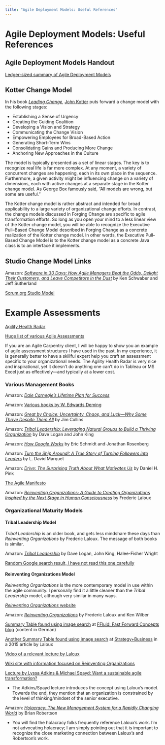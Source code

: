 ```yaml
---
title: "Agile Deployment Models: Useful References"
---
```


# Agile Deployment Models: Useful References

## Agile Deployment Models Handout

[Ledger-sized summary of Agile Deployment Models](https://www.dropbox.com/s/prr4nfbczshat8m/LedgerSizedHandoutV5.pdf?dl=0&lipi=urn%3Ali%3Apage%3Ad_flagship3_profile_view_base_treasury%3BFqxWUfG4Tw2occp131POPA%3D%3D)


## Kotter Change Model

In his book [*Leading Change*](https://www.kotterinc.com/book/leading-change/), [John Kotter](https://en.wikipedia.org/wiki/John_Kotter) puts forward a change model with the following stages:

* Establishing a Sense of Urgency
* Creating the Guiding Coalition
* Developing a Vision and Strategy
* Communicating the Change Vision
* Empowering Employees for Broad-Based Action
* Generating Short-Term Wins
* Consolidating Gains and Producing More Change
* Anchoring New Approaches in the Culture

The model is typically presented as a set of linear stages. The key is to recognize real life is far more complex. At any moment, a variety of concurrent changes are happening, each in its own place in the sequence. Furthermore, a given activity might be influencing change on a variety of dimensions, each with active changes at a separate stage in the Kotter change model. As George Box famously said, “All models are wrong, but some are useful.”

The Kotter change model is rather abstract and intended for broad applicability to a large variety of organizational change efforts. In contrast, the change models discussed in Forging Change are specific to agile transformation efforts. So long as you open your mind to a less linear view of the Kotter change model, you will be able to recognize the Executive Pull–Based Change Model described in Forging Change as a concrete realization of the Kotter change model. In other words, the Executive Pull–Based Change Model is to the Kotter change model as a concrete Java class is to an interface it implements.

## Studio Change Model Links

Amazon: [*Software in 30 Days: How Agile Managers Beat the Odds, Delight Their Customers, and Leave Competitors in the Dust*](https://www.amazon.com/Software-30-Days-Customers-Competitors/dp/1118206665) by Ken Schwaber and Jeff Sutherland

[Scrum.org Studio Model](https://www.scrum.org/resources/scrum-studio-model-innovation)

# Example Assessments

[Agility Health Radar](https://agilityhealthradar.com/)

[Huge list of various Agile Assessments](https://www.benlinders.com/tools/agile-self-assessments/)

If you are an Agile Carpentry client, I will be happy to show you an example of agile assessment structures I have used in the past. In my experience, it is generally better to have a skillful expert help you craft an assessment specific to your organizational needs. The Agility Health Radar is very nice and inspirational, yet it doesnʼt do anything one canʼt do in Tableau or MS Excel just as effectively—and typically at a lower cost.

### Various Management Books

Amazon: [*Dale Carnegieʼs Lifetime Plan for Success*](https://www.amazon.com/gp/product/1578660394)

Amazon: [Various books by W. Edwards Deming](https://www.amazon.com/W.%20Edwards%20Deming/e/B000APR1PW)

Amazon: [*Great by Choice: Uncertainty, Chaos, and Luck—Why Some Thrive Despite Them All*](https://www.amazon.com/Great-Choice-Uncertainty-Luck-Why-Despite/dp/0062120999) by Jim Collins

Amazon: [*Tribal Leadership: Leveraging Natural Groups to Build a Thriving Organization*](https://www.amazon.com/Tribal-Leadership-Leveraging-Thriving-Organization/dp/0061251305) by Dave Logan and John King

Amazon: [*How Google Works*](https://www.amazon.com/How-Google-Works-Eric-Schmidt/dp/1455582344) by Eric Schmidt and Jonathan Rosenberg

Amazon: [*Turn the Ship Around!: A True Story of Turning Followers into Leaders*](https://www.amazon.com/Turn-Ship-Around-Turning-Followers/dp/1591846404) by L. David Marquet

Amazon: [*Drive: The Surprising Truth About What Motivates Us*](https://www.amazon.com/Drive-Surprising-Truth-About-Motivates/dp/1594488843) by Daniel H. Pink

[The Agile Manifesto](https://agilemanifesto.org/)

Amazon: [*Reinventing Organizations: A Guide to Creating Organizations Inspired by the Next Stage in Human Consciousness*](https://www.amazon.com/Reinventing-Organizations-Creating-Inspired-Consciousness/dp/296013351X) by Frederic Laloux

### Organizational Maturity Models

#### Tribal Leadership Model

*Tribal Leadership* is an older book, and gets less mindshare these days than *Reinventing Organizations* by Frederic Laloux. The message of both books is similar.

Amazon: [*Tribal Leadership*](https://www.amazon.com/Tribal-Leadership-Leveraging-Thriving-Organization/dp/0061251321) by Dave Logan, John King, Halee-Fisher Wright

[Random Google search result, I have not read this one carefully](https://www.isixsigma.com/community/blogs/understanding-five-stages-tribal-leadership/)

#### Reinventing Organizations Model

*Reinventing Organizations* is the more contemporary model in use within the agile community. I personally find it a little cleaner than the *Tribal Leadership* model, although very similar in many ways.

[*Reinventing Organizations* website](https://www.reinventingorganizations.com/)

Amazon: [*Reinventing Organizations*](https://www.amazon.com/Reinventing-Organizations-Frederic-Laloux/dp/2960133501) by Frederic Laloux and Ken Wilber

[Summary Table found using image search](http://ffluid.de/wp-content/uploads/2015/02/Reinventing-Organizations-Arbeit40.jpg) at [FFluid: Fast Forward Concepts blog](http://ffluid.de/blog/warum-es-kuenftig-keine-stellenanzeigen-mehr-braucht/) (content in German)

[Another Summary Table found using image search](https://www.strategy-business.com/media/image/00344_ex01b.gif) at [Strategy+Business](https://www.strategy-business.com/article/00344?gko=30876) in a 2015 article by Laloux

[Video of a relevant lecture by Laloux](https://www.youtube.com/watch?v=gcS04BI2sbk)

[Wiki site with information focused on Reinventing Organizations](http://www.reinventingorganizationswiki.com/Main_Page)

[Lecture by Lyssa Adkins & Michael Spayd: Want a sustainable agile transformation?](https://www.youtube.com/watch?v=953rtZ9DEYQ)

+ The Adkins/Spayd lecture introduces the concept using Laloux’s model. Towards the end, they mention that an organization is constrained by the level of thinking/mindset of the senior executive. 

Amazon: [*Holacracy: The New Management System for a Rapidly Changing World*](https://www.amazon.com/Holacracy-Management-System-Rapidly-Changing/dp/162779428X) by Brian Robertson
+ You will find the holacracy folks frequently reference Lalouxʼs work. I’m not advocating holacracy; I am simply pointing out that it is important to recognize the close marketing connection between Lalouxʼs and Robertsonʼs work.


